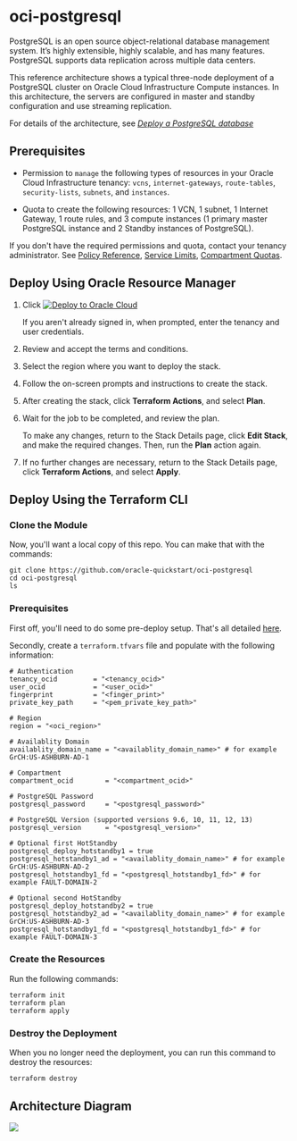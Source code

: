 # oci-postgresql

PostgreSQL is an open source object-relational database management system. It’s highly extensible, highly scalable, and has many features. PostgreSQL supports data replication across multiple data centers.

This reference architecture shows a typical three-node deployment of a PostgreSQL cluster on Oracle Cloud Infrastructure Compute instances. In this architecture, the servers are configured in master and standby configuration and use streaming replication.

For details of the architecture, see [_Deploy a PostgreSQL database_](https://docs.oracle.com/en/solutions/deploy-postgresql-db/index.html)

## Prerequisites

- Permission to `manage` the following types of resources in your Oracle Cloud Infrastructure tenancy: `vcns`, `internet-gateways`, `route-tables`, `security-lists`, `subnets`, and `instances`.

- Quota to create the following resources: 1 VCN, 1 subnet, 1 Internet Gateway, 1 route rules, and 3 compute instances (1 primary master PostgreSQL instance and 2 Standby instances of PostgreSQL).

If you don't have the required permissions and quota, contact your tenancy administrator. See [Policy Reference](https://docs.cloud.oracle.com/en-us/iaas/Content/Identity/Reference/policyreference.htm), [Service Limits](https://docs.cloud.oracle.com/en-us/iaas/Content/General/Concepts/servicelimits.htm), [Compartment Quotas](https://docs.cloud.oracle.com/iaas/Content/General/Concepts/resourcequotas.htm).

## Deploy Using Oracle Resource Manager

1. Click [![Deploy to Oracle Cloud](https://oci-resourcemanager-plugin.plugins.oci.oraclecloud.com/latest/deploy-to-oracle-cloud.svg)](https://cloud.oracle.com/resourcemanager/stacks/create?region=home&zipUrl=https://github.com/lfeldman/oci-postgresql/raw/master/resource-manager/oci-postgresql-stack-latest.zip)

    If you aren't already signed in, when prompted, enter the tenancy and user credentials.

2. Review and accept the terms and conditions.

3. Select the region where you want to deploy the stack.

4. Follow the on-screen prompts and instructions to create the stack.

5. After creating the stack, click **Terraform Actions**, and select **Plan**.

6. Wait for the job to be completed, and review the plan.

    To make any changes, return to the Stack Details page, click **Edit Stack**, and make the required changes. Then, run the **Plan** action again.

7. If no further changes are necessary, return to the Stack Details page, click **Terraform Actions**, and select **Apply**. 

## Deploy Using the Terraform CLI

### Clone the Module
Now, you'll want a local copy of this repo. You can make that with the commands:

    git clone https://github.com/oracle-quickstart/oci-postgresql
    cd oci-postgresql
    ls

### Prerequisites
First off, you'll need to do some pre-deploy setup.  That's all detailed [here](https://github.com/cloud-partners/oci-prerequisites).

Secondly, create a `terraform.tfvars` file and populate with the following information:

```
# Authentication
tenancy_ocid         = "<tenancy_ocid>"
user_ocid            = "<user_ocid>"
fingerprint          = "<finger_print>"
private_key_path     = "<pem_private_key_path>"

# Region
region = "<oci_region>"

# Availablity Domain 
availablity_domain_name = "<availablity_domain_name>" # for example GrCH:US-ASHBURN-AD-1

# Compartment
compartment_ocid        = "<compartment_ocid>"

# PostgreSQL Password
postgresql_password     = "<postgresql_password>"

# PostgreSQL Version (supported versions 9.6, 10, 11, 12, 13)
postgresql_version      = "<postgresql_version>"

# Optional first HotStandby 
postgresql_deploy_hotstandby1 = true
postgresql_hotstandby1_ad = "<availablity_domain_name>" # for example GrCH:US-ASHBURN-AD-2
postgresql_hotstandby1_fd = "<postgresql_hotstandby1_fd>" # for example FAULT-DOMAIN-2

# Optional second HotStandby 
postgresql_deploy_hotstandby2 = true
postgresql_hotstandby2_ad = "<availablity_domain_name>" # for example GrCH:US-ASHBURN-AD-3
postgresql_hotstandby1_fd = "<postgresql_hotstandby1_fd>" # for example FAULT-DOMAIN-3

````

### Create the Resources
Run the following commands:

    terraform init
    terraform plan
    terraform apply

### Destroy the Deployment
When you no longer need the deployment, you can run this command to destroy the resources:

    terraform destroy

## Architecture Diagram

![](./images/postgre-oci.png)
